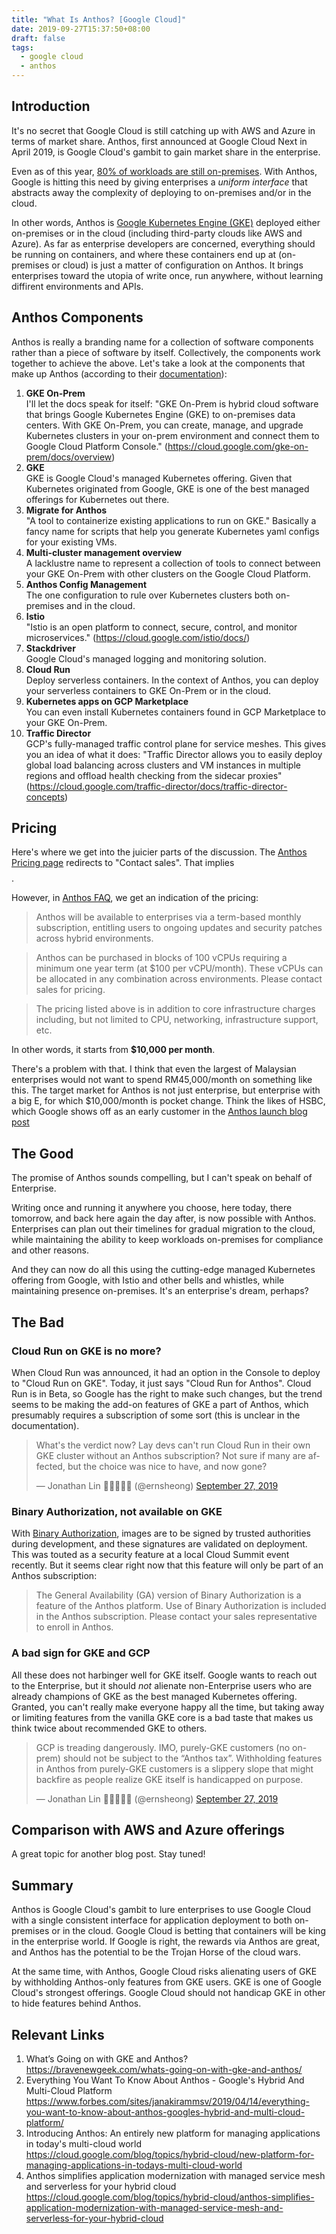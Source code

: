 ```yaml
---
title: "What Is Anthos? [Google Cloud]"
date: 2019-09-27T15:37:50+08:00
draft: false
tags:
  - google cloud
  - anthos
---
```


## Introduction

It's no secret that Google Cloud is still catching up with AWS and Azure in terms of market share. Anthos, first announced at Google Cloud Next in April 2019, is Google Cloud's gambit to gain market share in the enterprise.

Even as of this year, [80% of workloads are still on-premises](https://www.ibm.com/blogs/cloud-computing/2019/03/05/20-percent-cloud-transformation/). With Anthos, Google is hitting this need by giving enterprises a _uniform interface_ that abstracts away the complexity of deploying to on-premises and/or in the cloud.

In other words, Anthos is [Google Kubernetes Engine (GKE)](https://cloud.google.com/kubernetes-engine) deployed either on-premises or in the cloud (including third-party clouds like AWS and Azure). As far as enterprise developers are concerned, everything should be running on containers, and where these containers end up at (on-premises or cloud) is just a matter of configuration on Anthos. It brings enterprises toward the utopia of write once, run anywhere, without learning diffirent environments and APIs.

## Anthos Components

Anthos is really a branding name for a collection of software components rather than a piece of software by itself. Collectively, the components work together to achieve the above. Let's take a look at the components that make up Anthos (according to their [documentation](https://cloud.google.com/anthos/docs/components)):

1. **GKE On-Prem**<br>
I'll let the docs speak for itself: "GKE On-Prem is hybrid cloud software that brings Google Kubernetes Engine (GKE) to on-premises data centers. With GKE On-Prem, you can create, manage, and upgrade Kubernetes clusters in your on-prem environment and connect them to Google Cloud Platform Console." (https://cloud.google.com/gke-on-prem/docs/overview)
1. **GKE**<br>
GKE is Google Cloud's managed Kubernetes offering. Given that Kubernetes originated from Google, GKE is one of the best managed offerings for Kubernetes out there.
1. **Migrate for Anthos**<br>
"A tool to containerize existing applications to run on GKE." Basically a fancy name for scripts that help you generate Kubernetes yaml configs for your existing VMs.
1. **Multi-cluster management overview**<br> A lacklustre name to represent a collection of tools to connect between your GKE On-Prem with other clusters on the Google Cloud Platform.
1. **Anthos Config Management**<br> The one configuration to rule over Kubernetes clusters both on-premises and in the cloud.
1. **Istio**<br>"Istio is an open platform to connect, secure, control, and monitor microservices." (https://cloud.google.com/istio/docs/)
1. **Stackdriver**<br>Google Cloud's managed logging and monitoring solution.
1. **Cloud Run**<br>Deploy serverless containers. In the context of Anthos, you can deploy your serverless containers to GKE On-Prem or in the cloud.
1. **Kubernetes apps on GCP Marketplace**<br>You can even install Kubernetes containers found in GCP Marketplace to your GKE On-Prem.
1. **Traffic Director**<br>GCP's fully-managed traffic control plane for service meshes. This gives you an idea of what it does: "Traffic Director allows you to easily deploy global load balancing across clusters and VM instances in multiple regions and offload health checking from the sidecar proxies" (https://cloud.google.com/traffic-director/docs/traffic-director-concepts)

## Pricing

Here's where we get into the juicier parts of the discussion. The [Anthos Pricing page](https://cloud.google.com/anthos/pricing/) redirects to "Contact sales". That implies $$$$.

However, in [Anthos FAQ](https://cloud.google.com/anthos/docs/faq/), we get an indication of the pricing:

> Anthos will be available to enterprises via a term-based monthly subscription, entitling users to ongoing updates and security patches across hybrid environments.

> Anthos can be purchased in blocks of 100 vCPUs requiring a minimum one year term (at $100 per vCPU/month). These vCPUs can be allocated in any combination across environments. Please contact sales for pricing.

> The pricing listed above is in addition to core infrastructure charges including, but not limited to CPU, networking, infrastructure support, etc.

In other words, it starts from **$10,000 per month**.

There's a problem with that. I think that even the largest of Malaysian enterprises would not want to spend RM45,000/month on something like this. The target market for Anthos is not just enterprise, but enterprise with a big E, for which $10,000/month is pocket change. Think the likes of HSBC, which Google shows off as an early customer in the [Anthos launch blog post](https://cloud.google.com/blog/topics/hybrid-cloud/new-platform-for-managing-applications-in-todays-multi-cloud-world)

## The Good

The promise of Anthos sounds compelling, but I can't speak on behalf of Enterprise.

Writing once and running it anywhere you choose, here today, there tomorrow, and back here again the day after, is now possible with Anthos. Enterprises can plan out their timelines for gradual migration to the cloud, while maintaining the ability to keep workloads on-premises for compliance and other reasons.

And they can now do all this using the cutting-edge managed Kubernetes offering from Google, with Istio and other bells and whistles, while maintaining presence on-premises. It's an enterprise's dream, perhaps?

## The Bad

### Cloud Run on GKE is no more?

When Cloud Run was announced, it had an option in the Console to deploy to "Cloud Run on GKE". Today, it just says "Cloud Run for Anthos". Cloud Run is in Beta, so Google has the right to make such changes, but the trend seems to be making the add-on features of GKE a part of Anthos, which presumably requires a subscription of some sort (this is unclear in the documentation).

<blockquote class="twitter-tweet"><p lang="en" dir="ltr">What&#39;s the verdict now? Lay devs can&#39;t run Cloud Run in their own GKE cluster without an Anthos subscription? Not sure if many are affected, but the choice was nice to have, and now gone?</p>&mdash; Jonathan Lin 👨🏻‍💻🇲🇾 (@ernsheong) <a href="https://twitter.com/ernsheong/status/1177415240092241921?ref_src=twsrc%5Etfw">September 27, 2019</a></blockquote> <script async src="https://platform.twitter.com/widgets.js" charset="utf-8"></script>

### Binary Authorization, not available on GKE

With [Binary Authorization](https://cloud.google.com/binary-authorization/), images are to be signed by trusted authorities during development, and these signatures are validated on deployment. This was touted as a security feature at a local Cloud Summit event recently. But it seems clear right now that this feature will only be part of an Anthos subscription:

> The General Availability (GA) version of Binary Authorization is a feature of the Anthos platform. Use of Binary Authorization is included in the Anthos subscription. Please contact your sales representative to enroll in Anthos.

### A bad sign for GKE and GCP

All these does not harbinger well for GKE itself. Google wants to reach out to the Enterprise, but it should _not_ alienate non-Enterprise users who are already champions of GKE as the best managed Kubernetes offering. Granted, you can't really make everyone happy all the time, but taking away or limiting features from the vanilla GKE core is a bad taste that makes us think twice about recommended GKE to others.

<blockquote class="twitter-tweet"><p lang="en" dir="ltr">GCP is treading dangerously. IMO, purely-GKE customers (no on-prem) should not be subject to the “Anthos tax”. Withholding features in Anthos from purely-GKE customers is a slippery slope that might backfire as people realize GKE itself is handicapped on purpose.</p>&mdash; Jonathan Lin 👨🏻‍💻🇲🇾 (@ernsheong) <a href="https://twitter.com/ernsheong/status/1177455606589878272?ref_src=twsrc%5Etfw">September 27, 2019</a></blockquote> <script async src="https://platform.twitter.com/widgets.js" charset="utf-8"></script>

## Comparison with AWS and Azure offerings

A great topic for another blog post. Stay tuned!

## Summary

Anthos is Google Cloud's gambit to lure enterprises to use Google Cloud with a single consistent interface for application deployment to both on-premises or in the cloud. Google Cloud is betting that containers will be king in the enterprise world. If Google is right, the rewards via Anthos are great, and Anthos has the potential to be the Trojan Horse of the cloud wars.

At the same time, with Anthos, Google Cloud risks alienating users of GKE by withholding Anthos-only features from GKE users. GKE is one of Google Cloud's strongest offerings. Google Cloud should not handicap GKE in other to hide features behind Anthos.

## Relevant Links

1. What’s Going on with GKE and Anthos? https://bravenewgeek.com/whats-going-on-with-gke-and-anthos/
1. Everything You Want To Know About Anthos - Google's Hybrid And Multi-Cloud Platform https://www.forbes.com/sites/janakirammsv/2019/04/14/everything-you-want-to-know-about-anthos-googles-hybrid-and-multi-cloud-platform/
1. Introducing Anthos: An entirely new platform for managing applications in today's multi-cloud world https://cloud.google.com/blog/topics/hybrid-cloud/new-platform-for-managing-applications-in-todays-multi-cloud-world
1. Anthos simplifies application modernization with managed service mesh and serverless for your hybrid cloud https://cloud.google.com/blog/topics/hybrid-cloud/anthos-simplifies-application-modernization-with-managed-service-mesh-and-serverless-for-your-hybrid-cloud